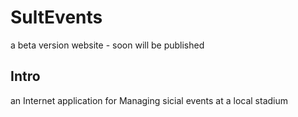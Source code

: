 # SultEvents
a beta version website - soon will be published 

## Intro
  an Internet application for Managing sicial events at a local stadium
